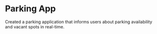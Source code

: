 # Parking App
Created a parking application that informs users about parking availability and vacant spots in real-time.
